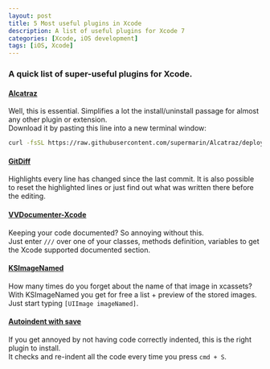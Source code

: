 ```yaml
---
layout: post
title: 5 Most useful plugins in Xcode
description: A list of useful plugins for Xcode 7
categories: [Xcode, iOS development]
tags: [iOS, Xcode]
---
```


### A quick list of super-useful plugins for Xcode.

#### [Alcatraz <i class="fa fa-github"></i>](https://github.com/alcatraz/Alcatraz)

Well, this is essential. Simplifies a lot the install/uninstall passage for almost any other plugin or extension.  
Download it by pasting this line into a new terminal window:

```bash
curl -fsSL https://raw.githubusercontent.com/supermarin/Alcatraz/deploy/Scripts/install.sh | sh
```

#### [GitDiff <i class="fa fa-github"></i>](https://github.com/johnno1962/GitDiff)

Highlights every line has changed since the last commit. It is also possible to reset the highlighted lines or just find out what was written there before the editing.

#### [VVDocumenter-Xcode <i class="fa fa-github"></i>](https://github.com/onevcat/VVDocumenter-Xcode)

Keeping your code documented? So annoying without this.  
Just enter `///` over one of your classes, methods definition, variables to get the Xcode supported documented section.

#### [KSImageNamed <i class="fa fa-github"></i>](https://github.com/ksuther/KSImageNamed-Xcode)

How many times do you forget about the name of that image in xcassets?  
With KSImageNamed you get for free a list + preview of the stored images. Just start typing `[UIImage imageNamed]`.

#### [Autoindent with save <i class="fa fa-github"></i>](https://github.com/ThilinaHewagama/AutoIndentWithSave)

If you get annoyed by not having code correctly indented, this is the right plugin to install.  
It checks and re-indent all the code every time you press `cmd + S`.
